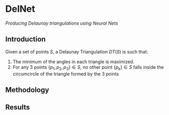 #   **DelNet**
_Producing Delaunay triangulations using Neural Nets_

##  **Introduction**
Given a set of points $S$, a Delaunay Triangulation $DT(S)$ is such that:

1.  The minimum of the angles in each triangle is maximized. 
2.  For any 3 points $\{p_1, p_2, p_3\} \in S$, no other point $\{p_k\} \in S$ falls inside the circumcircle of the triangle formed by the 3 points




##  **Methodology**

##  **Results**

